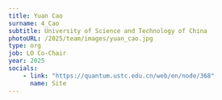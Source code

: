 ```yaml
---
title: Yuan Cao
surname: 4_Cao
subtitle: University of Science and Technology of China
photoURL: /2025/team/images/yuan_cao.jpg
type: org
job: LO Co-Chair
year: 2025
socials:
    - link: "https://quantum.ustc.edu.cn/web/en/node/368"
      name: Site
---
```

